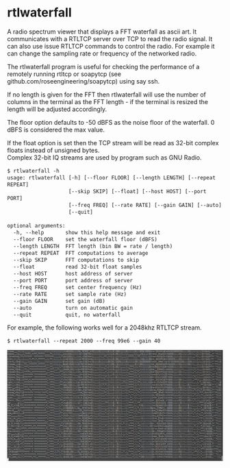 # rtlwaterfall

A radio spectrum viewer that displays a FFT waterfall as ascii art.
It communicates with a RTLTCP server over TCP to read the radio signal.  It
can also use issue RTLTCP commands to control the radio.  For example 
it can change the sampling rate or frequency of the networked radio.

The rtlwaterfall program is useful for checking the performance of 
a remotely running rtltcp or soapytcp (see 
github.com/roseengineering/soapytcp) using say ssh.

If no length is given for the FFT then rtlwaterfall will use the number of
columns in the terminal as the FFT length - if the terminal is
resized the length will be adjusted accordingly.

The floor option defaults to -50 dBFS as the noise floor of
the waterfall.  0 dBFS is considered the max value.

If the float option is set then the TCP stream will be read as
32-bit complex floats instead of unsigned bytes.  
Complex 32-bit IQ streams are used by program such as GNU Radio.

```
$ rtlwaterfall -h
usage: rtlwaterfall [-h] [--floor FLOOR] [--length LENGTH] [--repeat REPEAT]
                    [--skip SKIP] [--float] [--host HOST] [--port PORT]
                    [--freq FREQ] [--rate RATE] [--gain GAIN] [--auto]
                    [--quit]

optional arguments:
  -h, --help       show this help message and exit
  --floor FLOOR    set the waterfall floor (dBFS)
  --length LENGTH  FFT length (bin BW = rate / length)
  --repeat REPEAT  FFT computations to average
  --skip SKIP      FFT computations to skip
  --float          read 32-bit float samples
  --host HOST      host address of server
  --port PORT      port address of server
  --freq FREQ      set center frequency (Hz)
  --rate RATE      set sample rate (Hz)
  --gain GAIN      set gain (dB)
  --auto           turn on automatic gain
  --quit           quit, no waterfall
```

For example, the following works well for a 2048khz RTLTCP stream.

```
$ rtlwaterfall --repeat 2000 --freq 99e6 --gain 40
```

![Screenshot](screenshot.png)
